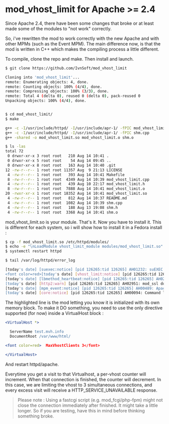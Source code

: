 # mod_vhost_limit for Apache >= 2.4

Since Apache 2.4, there have been some changes that broke or at least made some of the modules to "not work" correctly.

So, i've rewritten the mod to work correctly with the new Apache and with other MPMs (such as the Event MPM). The main difference now, is that the mod is written in C++ which makes the compiling process a little different.

To compile, clone the repo and make. Then install and launch.

```bash
$ git clone https://github.com/IvnSoft/mod_vhost_limit

Cloning into 'mod_vhost_limit'...
remote: Enumerating objects: 4, done.
remote: Counting objects: 100% (4/4), done.
remote: Compressing objects: 100% (3/3), done.
remote: Total 4 (delta 0), reused 0 (delta 0), pack-reused 0
Unpacking objects: 100% (4/4), done.


$ cd mod_vhost_limit/
$ make

g++ -c -I/usr/include/httpd/ -I/usr/include/apr-1/ -fPIC mod_vhost_limit.cpp
g++ -c -I/usr/include/httpd/ -I/usr/include/apr-1/ -fPIC shm.cpp
g++ -shared -o mod_vhost_limit.so mod_vhost_limit.o shm.o 

$ ls -las
total 72
 0 drwxr-xr-x 3 root root   210 Aug 14 10:41 .
 0 drwxr-xr-x 5 root root    54 Aug 14 09:45 ..
 0 drwxr-xr-x 8 root root   163 Aug 14 10:40 .git
12 -rw-r--r-- 1 root root 11357 Aug  9 21:13 LICENSE
 4 -rw-r--r-- 1 root root   393 Aug 14 10:41 Makefile
 8 -rw-r--r-- 1 root root  4349 Aug 14 10:39 mod_vhost_limit.cpp
 4 -rw-r--r-- 1 root root   439 Aug 10 22:17 mod_vhost_limit.h
 8 -rw-r--r-- 1 root root  7888 Aug 14 10:41 mod_vhost_limit.o
20 -rwxr-xr-x 1 root root 18352 Aug 14 10:41 mod_vhost_limit.so
 4 -rw-r--r-- 1 root root   812 Aug 14 10:37 README.md
 4 -rw-r--r-- 1 root root  1082 Aug 14 10:39 shm.cpp
 4 -rw-r--r-- 1 root root   188 Aug 13 19:08 shm.h
 4 -rw-r--r-- 1 root root  3368 Aug 14 10:41 shm.o
```

mod_vhost_limit.so is your module. That's it. Now you have to install it.
This is different for each system, so i will show how to install it in a Fedora install :

```bash
$ cp -f mod_vhost_limit.so /etc/httpd/modules/
$ echo -e "\nLoadModule vhost_limit_module modules/mod_vhost_limit.so" >> /etc/httpd/conf.modules.d/00-base.conf
$ systemctl restart httpd

$ tail /var/log/httpd/error_log

[today's date] [suexec:notice] [pid 126265:tid 126265] AH01232: suEXEC mechanism enabled (wrapper: /usr/sbin/suexec)
<font color=red>[today's date] [vhost_limit:notice] [pid 126265:tid 126265] mod_vhost_limit: Created SHM block at 0x7f5c6a55c008 , size 800</font>
[today's date] [lbmethod_heartbeat:notice] [pid 126265:tid 126265] AH02282: No slotmem from mod_heartmonitor
[today's date] [http2:warn] [pid 126265:tid 126265] AH02951: mod_ssl does not seem to be enabled
[today's date] [mpm_event:notice] [pid 126265:tid 126265] AH00489: Apache/2.4.43 (Fedora) configured -- resuming normal operations
[today's date] [core:notice] [pid 126265:tid 126265] AH00094: Command line: '/usr/sbin/httpd -D FOREGROUND'

```

The highlighted line is the mod letting you know it is initialized with its own memory block.
To make it DO something, you need to use the only directive supported (for now) inside a VirtualHost block :

```apache
<VirtualHost *>

  ServerName test.mvh.info
  DocumentRoot /var/www/html/

<font color=red>  MaxVhostClients 3</font>

</VirtualHost>
```

And restart httpd/apache. 

Everytime you get a visit to that Virtualhost, a per-vhost counter will increment. When that connection is finished, the counter will decrement. In this case, we are limiting the vhost to 3 simultaneous connections, and every excess visit will receive a HTTP_SERVICE_UNAVAILABLE response.

> Please note : Using a fastcgi script (e.g. mod_fcgi/php-fpm) might not close the connection immediately after finished. It might take a little longer. So if you are testing, have this in mind before thinking something broke.


